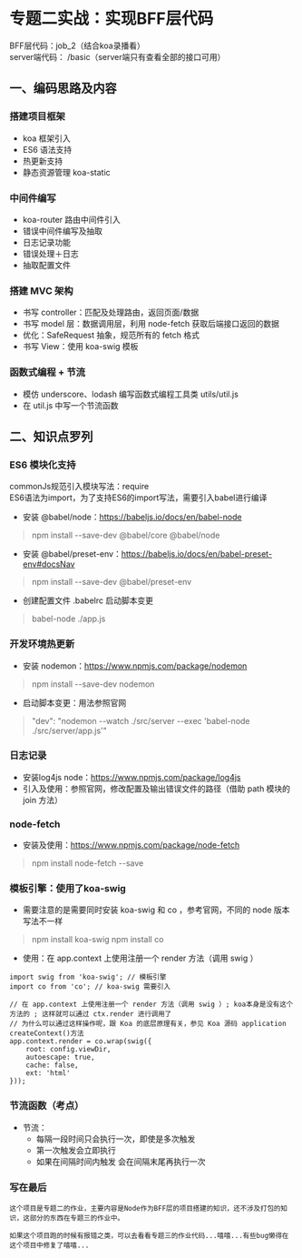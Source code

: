 # 专题二实战：实现BFF层代码
BFF层代码：job_2（结合koa录播看）  
server端代码： /basic（server端只有查看全部的接口可用）

## 一、编码思路及内容
### 搭建项目框架
- koa 框架引入  
- ES6 语法支持  
- 热更新支持  
- 静态资源管理 koa-static

### 中间件编写
- koa-router 路由中间件引入  
- 错误中间件编写及抽取  
- 日志记录功能  
- 错误处理＋日志  
- 抽取配置文件  

### 搭建 MVC 架构
- 书写 controller：匹配及处理路由，返回页面/数据
- 书写 model 层：数据调用层，利用 node-fetch 获取后端接口返回的数据  
- 优化：SafeRequest 抽象，规范所有的 fetch 格式  
- 书写 View：使用 koa-swig 模板  

### 函数式编程 + 节流
- 模仿 underscore、lodash 编写函数式编程工具类 utils/util.js
- 在 util.js 中写一个节流函数

## 二、知识点罗列
### ES6 模块化支持
commonJs规范引入模块写法：require  
ES6语法为import，为了支持ES6的import写法，需要引入babel进行编译

- 安装 @babel/node：https://babeljs.io/docs/en/babel-node
> npm install --save-dev @babel/core @babel/node

- 安装 @babel/preset-env：https://babeljs.io/docs/en/babel-preset-env#docsNav
> npm install --save-dev @babel/preset-env

- 创建配置文件 .babelrc
启动脚本变更
> babel-node ./app.js

### 开发环境热更新
- 安装 nodemon：https://www.npmjs.com/package/nodemon
> npm install --save-dev nodemon

- 启动脚本变更：用法参照官网
> "dev": "nodemon --watch ./src/server --exec 'babel-node ./src/server/app.js'"

### 日志记录
- 安装log4js node：https://www.npmjs.com/package/log4js  
- 引入及使用：参照官网，修改配置及输出错误文件的路径（借助 path 模块的 join 方法）
 
### node-fetch   
- 安装及使用：https://www.npmjs.com/package/node-fetch
> npm install node-fetch --save

### 模板引擎：使用了koa-swig
- 需要注意的是需要同时安装 koa-swig 和 co ，参考官网，不同的 node 版本写法不一样
> npm install koa-swig
> npm install co

- 使用：在 app.context 上使用注册一个 render 方法（调用 swig ）
```
import swig from 'koa-swig'; // 模板引擎
import co from 'co'; // koa-swig 需要引入

// 在 app.context 上使用注册一个 render 方法（调用 swig ）; koa本身是没有这个方法的 ; 这样就可以通过 ctx.render 进行调用了
// 为什么可以通过这样操作呢，跟 Koa 的底层原理有关，参见 Koa 源码 application createContext()方法
app.context.render = co.wrap(swig({
    root: config.viewDir,
    autoescape: true,
    cache: false,
    ext: 'html'
}));
```


### 节流函数（考点）
- 节流：
    - 每隔一段时间只会执行一次，即使是多次触发
    - 第一次触发会立即执行
    - 如果在间隔时间内触发 会在间隔末尾再执行一次


### 写在最后
    这个项目是专题二的作业，主要内容是Node作为BFF层的项目搭建的知识，还不涉及打包的知识，这部分的东西在专题三的作业中。

    如果这个项目跑的时候有报错之类，可以去看看专题三的作业代码...嘻嘻...有些bug懒得在这个项目中修复了嘻嘻...